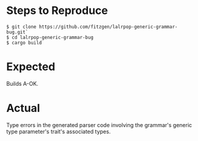 # Steps to Reproduce

```
$ git clone https://github.com/fitzgen/lalrpop-generic-grammar-bug.git`
$ cd lalrpop-generic-grammar-bug
$ cargo build
```

# Expected

Builds A-OK.

# Actual

Type errors in the generated parser code involving the grammar's generic type parameter's trait's associated types.
